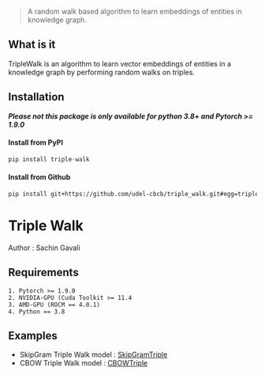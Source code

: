 > A random walk based algorithm to learn embeddings of entities in knowledge graph.

## What is it
TripleWalk is an algorithm to learn vector embeddings of entities in a knowledge graph by performing random walks on triples.

## Installation

***Please not this package is only available for python 3.8+ and Pytorch >= 1.9.0***

#### Install from PyPI
``` Python
pip install triple-walk
```

#### Install from Github
``` bash
pip install git+https://github.com/udel-cbcb/triple_walk.git#egg=triple_walk
```


# Triple Walk
Author : Sachin Gavali

## Requirements
```
1. Pytorch >= 1.9.0
2. NVIDIA-GPU (Cuda Toolkit >= 11.4
3. AMD-GPU (ROCM == 4.0.1)
4. Python == 3.8
```

## Examples
* SkipGram Triple Walk model : [SkipGramTriple](examples/skipgram_triple_walk.py)
* CBOW Triple Walk model : [CBOWTriple](examples/skipgram_triple_walk.py)


